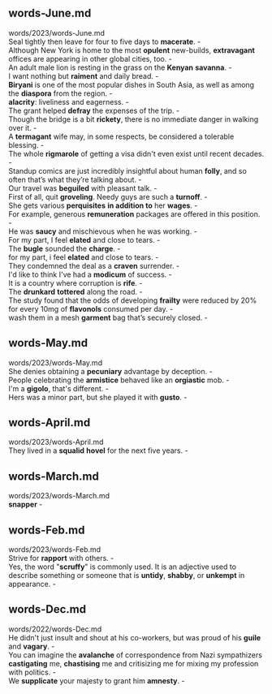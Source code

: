 ## words-June.md ##  
words/2023/words-June.md  
Seal tightly then leave for four to five days to **macerate**. -  
Although New York is home to the most **opulent** new-builds, **extravagant** offices are appearing in other global cities, too. -  
An adult male lion is resting in the grass on the **Kenyan** **savanna**. -  
I want nothing but **raiment** and daily bread. -  
**Biryani** is one of the most popular dishes in South Asia, as well as among the **diaspora** from the region. -  
**alacrity**: liveliness and eagerness. -  
The grant helped **defray** the expenses of the trip. -  
Though the bridge is a bit **rickety**, there is no immediate danger in walking over it. -  
A **termagant** wife may, in some respects, be considered a tolerable blessing. -  
The whole **rigmarole** of getting a visa didn't even exist until recent decades. -  
Standup comics are just incredibly insightful about human **folly**, and so often that’s what they’re talking about. -  
Our travel was **beguiled** with pleasant talk. -  
First of all, quit **groveling**. Needy guys are such a **turnoff**. -  
She gets various **perquisites** **in addition to** her **wages**. -  
For example, generous **remuneration** packages are offered in this position. -  
He was **saucy** and mischievous when he was working. -  
For my part, I feel **elated** and close to tears. -  
The **bugle** sounded the **charge**. -  
for my part, i feel **elated** and close to tears. -  
They condemned the deal as a **craven** surrender. -  
I'd like to think I've had a **modicum** of success. -  
It is a country where corruption is **rife**. -  
The **drunkard** **tottered** along the road. -  
The study found that the odds of developing **frailty** were reduced by 20% for every 10mg of **flavonols** consumed per day. -  
wash them in a mesh **garment** bag that’s securely closed. -  

## words-May.md ##  
words/2023/words-May.md  
She denies obtaining a **pecuniary** advantage by deception. -  
People celebrating the **armistice** behaved like an **orgiastic** mob. -  
I'm a **gigolo**, that's different. -  
Hers was a minor part, but she played it with **gusto**. -  

## words-April.md ##  
words/2023/words-April.md  
They lived in a **squalid** **hovel** for the next five years. -  

## words-March.md ##  
words/2023/words-March.md  
**snapper** -  

## words-Feb.md ##  
words/2023/words-Feb.md  
Strive for **rapport** with others. -  
Yes, the word "**scruffy**" is commonly used. It is an adjective used to describe something or someone that is **untidy**, **shabby**, or **unkempt** in appearance. -  

## words-Dec.md ##  
words/2022/words-Dec.md  
He didn't just insult and shout at his co-workers, but was proud of his **guile** and **vagary**. -  
You can imagine the **avalanche** of correspondence from Nazi sympathizers **castigating** me, **chastising** me and critisizing me for mixing my profession with politics. -  
We **supplicate** your majesty to grant him **amnesty**. -  
